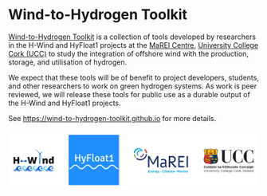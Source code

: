 # Wind-to-Hydrogen Toolkit

[Wind-to-Hydrogen Toolkit](https://github.com/wind-to-hydrogen-toolkit) is a collection of tools developed by researchers in the H-Wind and HyFloat1 projects at the [MaREI Centre](https://www.marei.ie/), [University College Cork (UCC)](https://www.ucc.ie/en/) to study the integration of offshore wind with the production, storage, and utilisation of hydrogen.

We expect that these tools will be of benefit to project developers, students, and other researchers to work on green hydrogen systems.
As work is peer reviewed, we will release these tools for public use as a durable output of the H-Wind and HyFloat1 projects.

See <https://wind-to-hydrogen-toolkit.github.io> for more details.

![H-Wind & HyFloat1 project logos](/images/logos-hwind-hyfloat1-ucc.png "H-Wind & HyFloat1 project logos")
